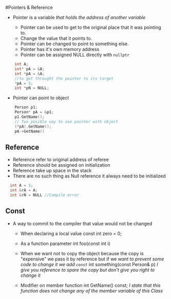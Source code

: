 #Pointers & Reference

* Pointer is a variable _that holds the address of another variable_

  - Pointer can be used to get to the original place that it was pointing to.
  - Change the value that it points to.
  - Pointer can be changed to point to something else.
  - Pointer has it's own memory address
  - Pointer can be assigned NULL directly with `nullptr`


```c++
    int A;
    int* pA = &A;
    int *pA = &A;
    //to get throught the pointer to its target
    *pA = 5;
    int *pN = NULL;

```
  - Pointer can point to object
```c++
    Person p1;
    Person* pA = &p1;
    p1.GetName();
    // Two posible way to use pointer with object
    (*pA).GetName();
    pA->GetName()
```

## Reference

* Reference refer to original address of referee
* Reference should be assigned on initialization
* Reference take up space in the stack
* There are no such thing as Null reference it always need to be initialized
```c++
  int A = 5;
  int &rA = A;
  int &rN = NULL //Compile error
```
## Const

* A way to commit to the compiler that value would not be changed
  - When declaring a local value
    const int zero = 0;
  - As a function parameter
    int foo(const int i)

  - When we want not to copy the object because the copy is "expensive" we pass it by reference but if we _want to prevent some code to change it we add `const`_
    int something(const Person& p)
*I give you reference to spare the copy but don't give you right to change it*

  - Modifier on member function
    int GetName() const;
*I state that this function does not change any of the member variable of this Class*
